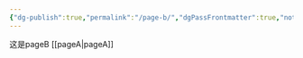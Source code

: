 ```yaml
---
{"dg-publish":true,"permalink":"/page-b/","dgPassFrontmatter":true,"noteIcon":"","created":"2024-05-08T16:47:18.420+08:00","updated":"2024-05-08T17:01:45.154+08:00"}
---
```



这是pageB
[[pageA\|pageA]]